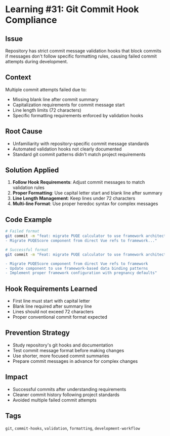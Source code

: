 # Learning #31: Git Commit Hook Compliance

## Issue
Repository has strict commit message validation hooks that block commits if messages don't follow specific formatting rules, causing failed commit attempts during development.

## Context
Multiple commit attempts failed due to:
- Missing blank line after commit summary
- Capitalization requirements for commit message start
- Line length limits (72 characters)
- Specific formatting requirements enforced by validation hooks

## Root Cause
- Unfamiliarity with repository-specific commit message standards
- Automated validation hooks not clearly documented
- Standard git commit patterns didn't match project requirements

## Solution Applied
1. **Follow Hook Requirements**: Adjust commit messages to match validation rules
2. **Proper Formatting**: Use capital letter start and blank line after summary
3. **Line Length Management**: Keep lines under 72 characters
4. **Multi-line Format**: Use proper heredoc syntax for complex messages

## Code Example
```bash
# Failed format
git commit -m "feat: migrate PUQE calculator to use framework architecture
- Migrate PUQEScore component from direct Vue refs to framework..."

# Successful format  
git commit -m "Feat: migrate PUQE calculator to use framework architecture

- Migrate PUQEScore component from direct Vue refs to framework
- Update component to use framework-based data binding patterns
- Implement proper framework configuration with pregnancy defaults"
```

## Hook Requirements Learned
- First line must start with capital letter
- Blank line required after summary line
- Lines should not exceed 72 characters
- Proper conventional commit format expected

## Prevention Strategy
- Study repository's git hooks and documentation
- Test commit message format before making changes
- Use shorter, more focused commit summaries
- Prepare commit messages in advance for complex changes

## Impact
- Successful commits after understanding requirements
- Cleaner commit history following project standards
- Avoided multiple failed commit attempts

## Tags
`git`, `commit-hooks`, `validation`, `formatting`, `development-workflow`